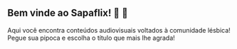 ## Bem vinde ao Sapaflix! :woman: :woman: 

Aqui você encontra conteúdos audiovisuais voltados à comunidade lésbica! Pegue sua pipoca e escolha o título que mais lhe agrada!